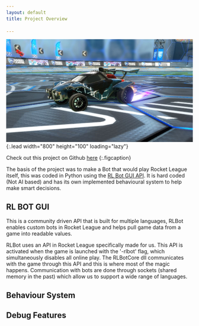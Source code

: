 ```yaml
---
layout: default
title: Project Overview

---
```


![RLBOT](/Images/rlbot.JPG){:.lead width="800" height="100" loading="lazy"}


Check out this project on Github [here](https://github.com/callumdevlin/RL-Bot)
{:.figcaption}


The basis of the project was to make a Bot that would play Rocket League itself, this was coded in Python using the [RL Bot GUI API](https://rlbot.org). It is hard coded (Not AI based) and has its own implemented behavioural system to help make smart decisions.

## RL BOT GUI
This is a community driven API that is built for multiple languages, RLBot enables custom bots in Rocket League and helps pull game data from a game into readable values. 

RLBot uses an API in Rocket League specifically made for us. This API is activated when the game is launched with the '-rlbot' flag, which simultaneously disables all online play. The RLBotCore dll communicates with the game through this API and this is where most of the magic happens. Communication with bots are done through sockets (shared memory in the past) which allow us to support a wide range of languages.

## Behaviour System

## Debug Features
